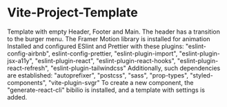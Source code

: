 # Vite-Project-Template
Template with empty Header, Footer and Main. The header has a transition to the burger menu.
The Framer Motion library is installed for animation
Installed and configured ESlint and Prettier with these plugins: "eslint-config-airbnb", eslint-config-prettier, "eslint-plugin-import", "eslint-plugin-jsx-a11y", "eslint-plugin-react", "eslint-plugin-react-hooks", "eslint-plugin-react-refresh", "eslint-plugin-tailwindcss"
Additionally, such dependencies are established: "autoprefixer", "postcss", "sass", "prop-types", "styled-components", "vite-plugin-svgr"
To create a new component, the "generate-react-cli" bibilio is installed, and a template with settings is added.
